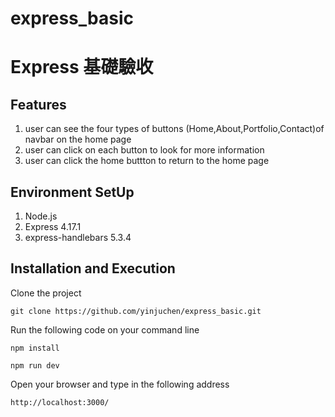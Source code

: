# express_basic<h1>Express 基礎驗收</h1>

## Features
1. user can see the four types of buttons (Home,About,Portfolio,Contact)of navbar on the home page<br> 
2. user can click on each button to look for more information<br>
3. user can click the home buttton to return to the home page<br>


## Environment SetUp
1. Node.js <br>
2. Express 4.17.1 <br>
3. express-handlebars 5.3.4


## Installation and Execution
Clone the project<br>

```
git clone https://github.com/yinjuchen/express_basic.git
```

Run the following code on your command line <br>

```
npm install
```
```
npm run dev
```
Open your browser and type in the following address <br>

```
http://localhost:3000/
```
